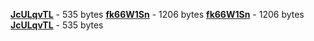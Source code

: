 [**JcULqvTL**](/data/JcULqvTL.txt) - 535 bytes
[**fk66W1Sn**](/data/fk66W1Sn.txt) - 1206 bytes
[**fk66W1Sn**](/data/fk66W1Sn.txt) - 1206 bytes
[**JcULqvTL**](/data/JcULqvTL.txt) - 535 bytes
